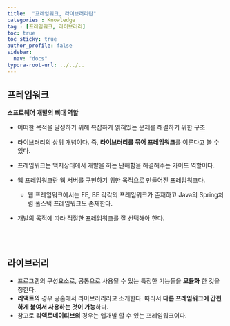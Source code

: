 ```yaml
---
title:  "프레임워크, 라이브러리란"
categories : Knowledge
tag : [프레임워크, 라이브러리]
toc: true
toc_sticky: true
author_profile: false
sidebar:
  nav: "docs"
typora-root-url: ../../..
---
```




## 프레임워크

**소프트웨어 개발의 뼈대 역할**

* 어떠한 목적을 달성하기 위해 복잡하게 얽혀있는 문제를 해결하기 위한 구조

* 라이브러리의 상위 개념이다. 즉, **라이브러리를 묶어 프레임워크**를 이룬다고 볼 수 있다.
* 프레임워크는 백지상태에서 개발을 하는 난해함을 해결해주는 가이드 역할이다.
* 웹 프레임워크란 웹 서버를 구현하기 위한 목적으로 만들어진 프레임워크다.
  * 웹 프레임워크에서는 FE, BE 각각의 프레임워크가 존재하고 Java의 Spring처럼 풀스택 프레임워크도 존재한다.
* 개발의 목적에 따라 적절한 프레임워크를 잘 선택해야 한다.

<br><br>

## 라이브러리

* 프로그램의 구성요소로, 공통으로 사용될 수 있는 특정한 기능들을 **모듈화** 한 것을 칭한다.
* **리액트의** 경우 공홈에서 라이브러리라고 소개한다. 따라서 **다른 프레임워크에 간편하게 붙여서 사용하는 것이 가능**하다.
* 참고로 **리액트네이티브의** 경우는 앱개발 할 수 있는 프레임워크이다.
